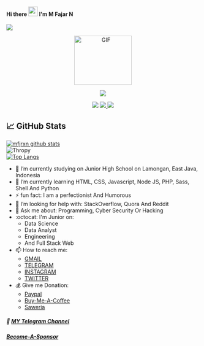 #### Hi there <img src="https://media.giphy.com/media/hvRJCLFzcasrR4ia7z/giphy.gif" width="25px"/> I'm M Fajar N

![](https://visitor-badge.glitch.me/badge?page_id=hexfjr) 
<p align="center">
<img src="https://i.ibb.co/9H8jF6K/Whats-App-Image-2020-09-06-at-19-18-51-1.jpg" alt="GIF" width="150" height="128"/>
</p>
<p align="center">
<img src="https://img.shields.io/badge/hexfjr-blue">
  </p>
 <p align="center">
  <a href="https://twitter.com/mfjrxn" target="blank"> <img src="https://img.shields.io/badge/@hexfjr-30302f?style=flat&logo=twitter" /></a> 
  <a href="https://instagram.com/mfjrxn" target="blank"> <img src="https://img.shields.io/badge/@hexfjr-30302f?style=flat&logo=instagram" /> </a>
   <a href="https://t.me/mfjrxn_bot" target="blank"> <img src="https://img.shields.io/badge/@hexfjr-30302f?style=flat&logo=telegram" /> </a>
</p>

## &#x1f4c8; GitHub Stats 
[![mfjrxn github stats](https://github-readme-stats.vercel.app/api?username=hexfjr&show_icons=true&theme=radical)](https://github.com/mfjrxn/) <br>
![Thropy](https://github-profile-trophy.vercel.app/?username=hexfjr&row=1&column=4)<br>
[![Top Langs](https://github-readme-stats.vercel.app/api/top-langs/?username=hexfjr&layout=compact)](https://github.com/mfjrxn/)

- 🔭 I’m currently studying on Junior High School on Lamongan, East Java, Indonesia
- 🌱 I’m currently learning HTML, CSS, Javascript, Node JS, PHP, Sass, Shell And Python
- ⚡ fun fact:  I am a perfectionist And Humorous 
- 🤔 I’m looking for help with: StackOverflow, Quora And Reddit
- 💬 Ask me about: Programming, Cyber Security Or Hacking
- :octocat: I'm Junior on: 
  - Data Science
  - Data Analyst
  - Engineering
  - And Full Stack Web  
- 📫 How to reach me:
   - [GMAIL](mailto:mfjrxn@gmail.com) 
   - [TELEGRAM](https://t.me/mfjrxn_bot) 
   - [INSTAGRAM](https://instagram.com/mfjrxn)
   - [TWITTER](https://twitter.com/mfjrxn)
 - 💰 Give me Donation: 
   - [Paypal](https://paypal.me/SECURITY87) 
   - [Buy-Me-A-Coffee](https://www.buymeacoffee.com/SECURITY87) 
   - [Saweria](https://saweria.co/fjrx)
 ##### 🔗 [MY Telegram Channel](https://t.me/DecHex_log)
 #####  [Become-A-Sponsor](https://github.com/sponsors/mfjrxn)
 
 

 
 
<!--
**SECURITY87/SECURITY87** is a ✨ _special_ ✨ repository because its `README.md` (this file) appears on your GitHub profile.

Here are some ideas to get you started:

- 🔭 I’m currently working on ...
- 🌱 I’m currently learning ...
- 👯 I’m looking to collaborate on ...
- 🤔 I’m looking for help with ...
- 💬 Ask me about ...
- 📫 How to reach me: [GMAIL](mailto:mrpredatoranonymous@gmail.com) [TELEGRAM](https://t.me/DecHex) [INSTAGRAM](https://instagram.com/Haxnology_ID) [TWITTER](https://twitter.com/Haxnology_ID)
- 😄 Pronouns: ...
- ⚡ Fun fact: ...
-->
